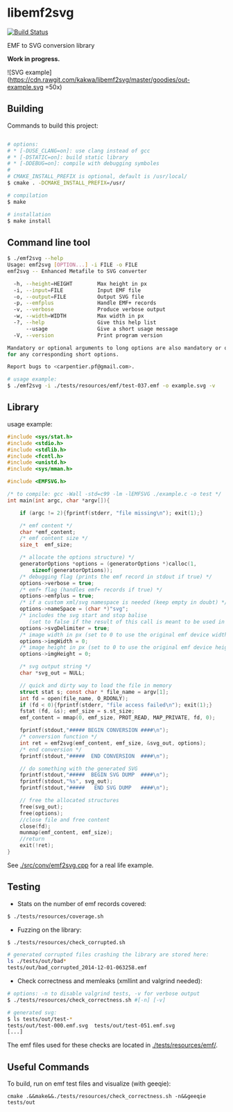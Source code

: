 libemf2svg
==========

[![Build Status](https://travis-ci.org/kakwa/libemf2svg.svg?branch=master)](https://travis-ci.org/kakwa/libemf2svg)

EMF to SVG conversion library

**Work in progress.**

![SVG example](https://cdn.rawgit.com/kakwa/libemf2svg/master/goodies/out-example.svg =50x)

Building
--------

Commands to build this project:

```bash

# options: 
# * [-DUSE_CLANG=on]: use clang instead of gcc
# * [-DSTATIC=on]: build static library
# * [-DDEBUG=on]: compile with debugging symboles
#
# CMAKE_INSTALL_PREFIX is optional, default is /usr/local/
$ cmake . -DCMAKE_INSTALL_PREFIX=/usr/

# compilation
$ make

# installation
$ make install
```

Command line tool
-----------------

```bash
$ ./emf2svg --help
Usage: emf2svg [OPTION...] -i FILE -o FILE
emf2svg -- Enhanced Metafile to SVG converter

  -h, --height=HEIGHT        Max height in px
  -i, --input=FILE           Input EMF file
  -o, --output=FILE          Output SVG file
  -p, --emfplus              Handle EMF+ records
  -v, --verbose              Produce verbose output
  -w, --width=WIDTH          Max width in px
  -?, --help                 Give this help list
      --usage                Give a short usage message
  -V, --version              Print program version

Mandatory or optional arguments to long options are also mandatory or optional
for any corresponding short options.

Report bugs to <carpentier.pf@gmail.com>.

# usage example:
$ ./emf2svg -i ./tests/resources/emf/test-037.emf -o example.svg -v
```

Library
-------

usage example:

```C
#include <sys/stat.h>
#include <stdio.h>
#include <stdlib.h>
#include <fcntl.h>
#include <unistd.h>
#include <sys/mman.h>

#include <EMFSVG.h>

/* to compile: gcc -Wall -std=c99 -lm -lEMFSVG ./example.c -o test */
int main(int argc, char *argv[]){

    if (argc != 2){fprintf(stderr, "file missing\n"); exit(1);}

    /* emf content */
    char *emf_content;
    /* emf content size */
    size_t  emf_size;

    /* allocate the options structure) */
    generatorOptions *options = (generatorOptions *)calloc(1, 
        sizeof(generatorOptions));
    /* debugging flag (prints the emf record in stdout if true) */
    options->verbose = true;
    /* emf+ flag (handles emf+ records if true) */
    options->emfplus = true;
    /* if a custom xml/svg namespace is needed (keep empty in doubt) */
    options->nameSpace = (char *)"svg";
    /* includes the svg start and stop balise
       (set to false if the result of this call is meant to be used in another svg) */
    options->svgDelimiter = true;
    /* image width in px (set to 0 to use the original emf device width) */
    options->imgWidth = 0;
    /* image height in px (set to 0 to use the original emf device height) */
    options->imgHeight = 0;

    /* svg output string */
    char *svg_out = NULL;

    // quick and dirty way to load the file in memory
    struct stat s; const char * file_name = argv[1];
    int fd = open(file_name, O_RDONLY);
    if (fd < 0){fprintf(stderr, "file access failed\n"); exit(1);}
    fstat (fd, &s); emf_size = s.st_size;
    emf_content = mmap(0, emf_size, PROT_READ, MAP_PRIVATE, fd, 0);

    fprintf(stdout,"##### BEGIN CONVERSION ####\n");
    /* conversion function */
    int ret = emf2svg(emf_content, emf_size, &svg_out, options);
    /* end conversion */
    fprintf(stdout,"#####  END CONVERSION  ####\n");

    // do something with the generated SVG
    fprintf(stdout,"#####  BEGIN SVG DUMP  ####\n");
    fprintf(stdout,"%s", svg_out);
    fprintf(stdout,"#####   END SVG DUMP   ####\n");

    // free the allocated structures
    free(svg_out);
    free(options);
    //close file and free content
    close(fd);
    munmap(emf_content, emf_size);
    //return
    exit(!ret);
}
```

See [./src/conv/emf2svg.cpp](https://github.com/kakwa/libemf2svg/blob/master/src/conv/emf2svg.cpp) for a real life example.

Testing
-------

* Stats on the number of emf records covered:

```bash
$ ./tests/resources/coverage.sh
```

* Fuzzing on the library:

```bash
$ ./tests/resources/check_corrupted.sh

# generated corrupted files crashing the library are stored here:
ls ./tests/out/bad*
tests/out/bad_corrupted_2014-12-01-063258.emf

```

* Check correctness and memleaks (xmllint and valgrind needed):

```bash
# options: -n to disable valgrind tests, -v for verbose output
$ ./tests/resources/check_correctness.sh #[-n] [-v]

# generated svg:
$ ls tests/out/test-*
tests/out/test-000.emf.svg  tests/out/test-051.emf.svg
[...]
```

The emf files used for these checks are located in [./tests/resources/emf/](https://github.com/kakwa/libemf2svg/blob/master/tests/resources/emf/).

Useful Commands
---------------

To build, run on emf test files and visualize (with geeqie):
```
cmake .&&make&&./tests/resources/check_correctness.sh -n&&geeqie tests/out
```
